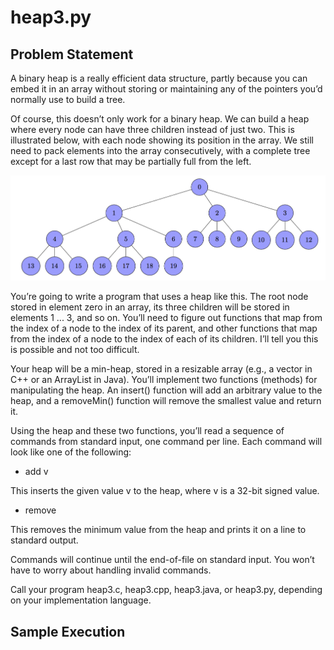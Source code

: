 # heap3.py

## Problem Statement
A binary heap is a really efficient data structure, partly because you can embed it in an array without storing or maintaining any of the pointers you’d normally use to build a tree.

Of course, this doesn’t only work for a binary heap. We can build a heap where every node can have three children instead of just two. This is illustrated below, with each node showing its position in the array. We still need to pack elements into the array consecutively, with a complete tree except for a last row that may be partially full from the left.

![Ternary Heap](https://github.com/dixoncrews/ncsu-fall16-csc505/raw/master/ternary_heap/ternary_heap.png "Ternary Heap")

You’re going to write a program that uses a heap like this. The root node stored in element zero in an array, its three children will be stored in elements 1 ... 3, and so on. You’ll need to figure out functions that map from the index of a node to the index of its parent, and other functions that map from the index of a node to the index of each of its children. I’ll tell you this is possible and not too difficult.

Your heap will be a min-heap, stored in a resizable array (e.g., a vector in C++ or an ArrayList in Java). You’ll implement two functions (methods) for manipulating the heap. An insert() function will add an arbitrary value to the heap, and a removeMin() function will remove the smallest value and return it.

Using the heap and these two functions, you’ll read a sequence of commands from standard input, one command per line. Each command will look like one of the following:

* add v

This inserts the given value v to the heap, where v is a 32-bit signed value.

* remove

This removes the minimum value from the heap and prints it on a line to standard output.

Commands will continue until the end-of-file on standard input. You won’t have to worry about handling invalid commands.

Call your program heap3.c, heap3.cpp, heap3.java, or heap3.py, depending on your implementation language.

## Sample Execution
